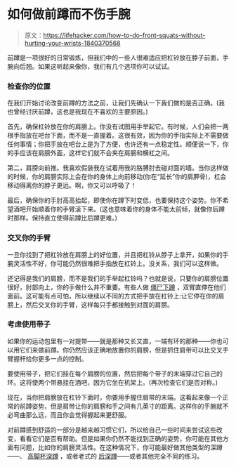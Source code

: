 # 如何做前蹲而不伤手腕

> 原文：<https://lifehacker.com/how-to-do-front-squats-without-hurting-your-wrists-1840370568>

前蹲是一项很好的日常锻炼，但我们中的一些人很难适应把杠铃放在脖子前面，手腕向后翘。如果这听起来像你，我们有几个选项你可以试试。



### 检查你的位置

在我们开始讨论改变前蹲的方法之前，让我们先确认一下我们做的是否正确。(我也曾经讨厌前蹲，这也是我现在不喜欢的主要原因。)

首先，确保杠铃放在你的肩膀上。你没有试图用手举起它。有时候，人们会把一两根手指放在吧台下面，而不是一直握着。这很有效，因为你的手指实际上不需要做任何事情；你把手放在吧台上是为了方便，也许还有一点稳定性。顺便说一下，你的手应该在肩膀外面，这样它们就不会夹在肩膀和横杠之间。

第二，肩膀向前推。我喜欢假装我在试着用我的胳膊肘去碰对面的墙。当你这样做的时候，你的肩膀实际上会在你的身体上向前移动(你在“延长”你的肩胛骨)，杠会移动得离你的脖子更远。啊，你又可以呼吸了！

最后，确保你的手肘高高抬起，即使你在蹲下时变低，也要保持这个姿势。你不希望酒吧开始顺着你的手臂滚下来。(这也意味着你的身体不能太前倾，就像你后蹲时那样。保持直立使得前蹲比后蹲更难。)

### 交叉你的手臂

一旦你找到了把杠铃放在肩膀上的好位置，并且把杠铃从脖子上拿开，如果你的手腕灵活性不好，你可能仍然很难把手指放在杠铃上。没关系，我们可以这样做。

还记得是我们的肩膀，而不是我们的手举起杠铃吗？也就是说，只要你的肩膀位置很好，肘部向上，你的手做什么并不重要。有些人做 [僵尸下蹲](https://www.youtube.com/watch?v=W887imURAaU) ，双臂直伸在他们面前。这可能有点可怕，所以继续以不同的方式把手放在杠铃上:让它停在你的肩膀上，然后交叉你的手臂，这样每只手都接触到对面的肩膀。

### 考虑使用带子

如果你的运动包里有一对提带——就是那种又长又直，一端有环的那种——你也可以用它们来做前蹲。你仍然应该正确地放置你的肩膀，但是抓住肩带可以比交叉手臂握杆给你更多一点的控制。

要使用带子，把它们挂在每个肩膀的位置，然后把每个带子的末端穿过它自己的环。这将使两个带悬挂在酒吧，因为它坐在机架上。(再次检查它们是否对称。)

现在，当你把肩膀放在杠铃下面时，你要用手握住肩带的末端。这看起来像一个正常的前蹲姿势，但是肩带让你的肩膀和手之间有几英寸的距离。这样你的手腕就不必弯曲那么远，而且你会觉得握起来更舒服。

对前蹲感到舒适的一部分是越来越习惯它们，所以给自己一些时间来尝试这些改变，看看它们是否有帮助。但是如果你仍然不能找到正确的姿势，你可能在其他方面有问题，比如你的肩膀灵活性。在这种情况下，你可能最好做其他类型的深蹲——、 [高脚杯深蹲](https://vitals.lifehacker.com/alternative-exercises-for-when-that-guy-will-not-get-ou-1828150316) ，或者老式的 [后深蹲](https://vitals.lifehacker.com/why-squats-are-the-best-strength-building-exercise-for-1760732712)——或者其他完全不同的练习。